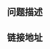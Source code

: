 <!--
描述要求：
  * what，出现了什么问题
  * when，什么情况下出现的
  * where，在哪造成了影响
链接地址：
  * 出现问题的应用地址、图片、代码地址，方便解决问题人员快速处理

如：
  在上传一个文件后，从第一行开始滚动到300行的过程中，页面出现多次卡顿。
  造成页面根本没法正常预览使用

  注：发现是在滚动过程中，发了100多次请求到后台。
  
  上传的文件地址：[http://www.fn.com/a.xslx](a.xslx)

[范例](https://github.com/iCloudWorkGroup/fengniao/issues/104)
-->

## 问题描述 ##

## 链接地址 ##

